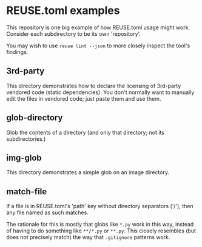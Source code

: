 <!--
SPDX-FileCopyrightText: 2023 Carmen Bianca BAKKER <carmenbianca@fsfe.org>

SPDX-License-Identifier: CC0-1.0
-->

# REUSE.toml examples

This repository is one big example of how REUSE.toml usage might work. Consider
each subdirectory to be its own 'repository'.

You may wish to use `reuse lint --json` to more closely inspect the tool's
findings.

## 3rd-party

This directory demonstrates how to declare the licensing of 3rd-party vendored
code (static dependencies). You don't normally want to manually edit the files
in vendored code; just paste them and use them.

## glob-directory

Glob the contents of a directory (and only that directory; not its
subdirectories.)

## img-glob

This directory demonstrates a simple glob on an image directory.

## match-file

If a file is in REUSE.toml's 'path' key without directory separators ('/'), then
any file named as such matches.

The rationale for this is mostly that globs like `*.py` work in this way,
instead of having to do something like `**/*.py` or `**.py`. This closely
resembles (but does not precisely match) the way that `.gitignore` patterns
work.
